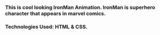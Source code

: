 ### This is cool looking IronMan Animation. IronMan is superhero character that appears in marvel comics.

### Technologies Used: HTML & CSS.

###
